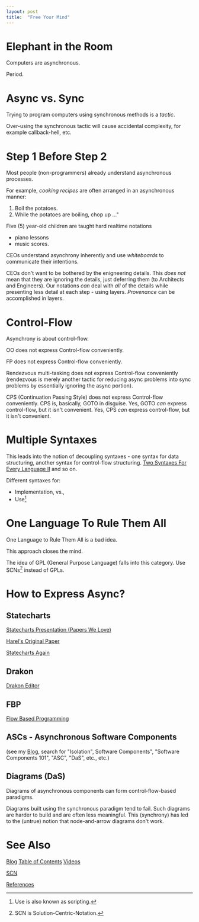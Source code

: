 ```yaml
---
layout: post
title:  "Free Your Mind"
---
```


# Elephant in the Room

Computers are asynchronous.

Period.

# Async vs. Sync

Trying to program computers using synchronous methods is a *tactic*.

Over-using the synchronous tactic will cause accidental complexity, for example callback-hell, etc.

# Step 1 Before Step 2

Most people (non-programmers) already understand asynchronous processes.

For example, *cooking recipes* are often arranged in an asynchronous manner:

1. Boil the potatoes. 
2. While the potatoes are boiling, chop up ..."

Five (5) year-old children are taught hard realtime notations

- piano lessons
- music scores.

CEOs understand asynchrony inherently and use *whiteboards* to communicate their intentions.

CEOs don't want to be bothered by the enigneering details.  This *does not* mean that they are ignoring the details, just deferring them (to Architects and Engineers).  Our notations *can* deal with *all* of the details while presenting less detail at each step - using layers.  *Provenance* can be accomplished in layers.

# Control-Flow

Asynchrony is about control-flow.

OO does not express Control-flow conveniently.

FP does not express Control-flow conveniently.

Rendezvous multi-tasking does not express Control-flow conveniently (rendezvous is merely another tactic for reducing async problems into sync problems by essentially ignoring the async portion).

CPS (Continuation Passing Style) does not express Control-flow conveniently.  CPS is, basically, GOTO in disguise.  Yes, GOTO *can* express control-flow, but it isn't convenient.  Yes, CPS *can* express control-flow, but it isn't convenient.

# Multiple Syntaxes

This leads into the notion of decoupling syntaxes - one syntax for data structuring, another syntax for control-flow structuring. [Two Syntaxes For Every Language II](https://guitarvydas.github.io/2021/10/02/Two-Syntaxes-For-Every-Language-II.html) and so on.

Different syntaxes for:

- Implementation, vs.,
- Use[^1]

[^1]: Use is also known as scripting.

# One Language To Rule Them All

One Language to Rule Them All is a bad idea.

This approach closes the mind.

The idea of GPL (General Purpose Language) falls into this category.  Use SCNs[^2] instead of GPLs.

[^2]: SCN is Solution-Centric-Notation.

# How to Express Async?

## Statecharts

[Statecharts Presentation  (Papers We Love)](https://guitarvydas.github.io/2020/12/09/StateCharts.html)

[Harel's Original Paper](https://www.inf.ed.ac.uk/teaching/courses/seoc/2005_2006/resources/statecharts.pdf)

[Statecharts Again](https://guitarvydas.github.io/2021/02/25/statecharts-(again).html)

## Drakon

[Drakon Editor](http://drakon-editor.sourceforge.net)

## FBP

[Flow Based Programming](https://jpaulm.github.io/fbp/)

## ASCs - Asynchronous Software Components

(see my [Blog](https://guitarvydas.github.io/2021/09/21/Table-of-Contents-Sept-17-2021.html), search for "Isolation", Software Components", "Software Components 101", "ASC", "DaS", etc., etc.)

## Diagrams (DaS)

Diagrams of asynchronous components can form control-flow-based paradigms.

Diagrams built using the synchronous paradigm tend to fail.  Such diagrams are harder to build and are often less meaningful.  This (synchrony) has led to the (untrue) notion that node-and-arrow diagrams don't work.

# See Also

[Blog](https://guitarvydas.github.io)
[Table of Contents](https://guitarvydas.github.io/2021/09/21/Table-of-Contents-Sept-17-2021.html)
[Videos](https://www.youtube.com/channel/UC2bdO9l84VWGlRdeNy5)

[SCN](https://guitarvydas.github.io/2021/04/10/SCN.html)

[References](https://guitarvydas.github.io/2021/01/14/References.html)

<script src="https://utteranc.es/client.js" 
        repo="guitarvydas/guitarvydas.github.io" 
        issue-term="pathname" 
        theme="github-light" 
        crossorigin="anonymous" 
        async> 
</script> 

